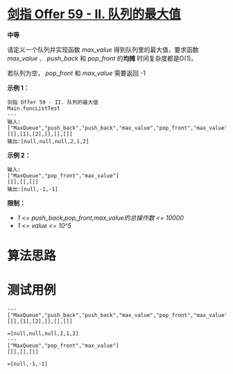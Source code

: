 # [剑指 Offer 59 - II. 队列的最大值][cnTitle]

**中等**

请定义一个队列并实现函数  *max_value*  得到队列里的最大值，要求函数 *max_value* 、 *push_back*  和  *pop_front*  的**均摊** 时间复杂度都是O(1)。

若队列为空， *pop_front*  和  *max_value*  需要返回 -1

**示例 1：** 

```
剑指 Offer 59 - II. 队列的最大值
Main.funcListTest
---
输入: 
["MaxQueue","push_back","push_back","max_value","pop_front","max_value"]
[[],[1],[2],[],[],[]]
输出:[null,null,null,2,1,2]

```

**示例 2：** 

```
输入: 
["MaxQueue","pop_front","max_value"]
[[],[],[]]
输出:[null,-1,-1]

```



**限制：** 

-  *1 <= push_back,pop_front,max_value的总操作数 <= 10000*  
-  *1 <= value <= 10^5* 




# 算法思路

# 测试用例
```
---
["MaxQueue","push_back","push_back","max_value","pop_front","max_value"]
[[],[1],[2],[],[],[]]

=[null,null,null,2,1,2]
---
["MaxQueue","pop_front","max_value"]
[[],[],[]]

=[null,-1,-1]

```

[cnTitle]: https://leetcode-cn.com/problems/dui-lie-de-zui-da-zhi-lcof/
